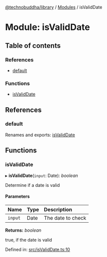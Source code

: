 [@technobuddha/library](../..) / [Modules](../Modules.md) / isValidDate

# Module: isValidDate

## Table of contents

### References

- [default](isvaliddate.md#default)

### Functions

- [isValidDate](isvaliddate.md#isvaliddate)

## References

### default

Renames and exports: [isValidDate](isvaliddate.md#isvaliddate)

## Functions

### isValidDate

▸ **isValidDate**(`input`: Date): *boolean*

Determine if a date is valid

#### Parameters

| Name | Type | Description |
| :------ | :------ | :------ |
| `input` | Date | The date to check |

**Returns:** *boolean*

true, if the date is valid

Defined in: [src/isValidDate.ts:10](../../src/isValidDate.ts#L10)
